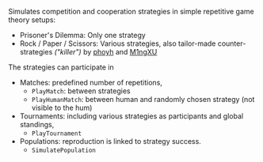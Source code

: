 Simulates competition and cooperation strategies in simple repetitive game theory setups:
* Prisoner's Dilemma: Only one strategy
* Rock / Paper / Scissors: Various strategies, also tailor-made counter-strategies *("killer")* by [phoyh](https://github.com/phoyh) and [M1ngXU](https://github.com/m1ngxu)

The strategies can participate in
* Matches: predefined number of repetitions,
    * `PlayMatch`: between strategies
    * `PlayHumanMatch`: between human and randomly chosen strategy (not visible to the hum)
* Tournaments: including various strategies as participants and global standings,
    * `PlayTournament`
* Populations: reproduction is linked to strategy success.
    * `SimulatePopulation`
